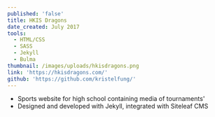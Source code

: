 ```yaml
---
published: 'false'
title: HKIS Dragons
date_created: July 2017
tools:
  - HTML/CSS
  - SASS
  - Jekyll
  - Bulma
thumbnail: /images/uploads/hkisdragons.png
link: 'https://hkisdragons.com/'
github: 'https://github.com/kristelfung/'
---
```

* Sports website for high school containing media of tournaments'
* Designed and developed with Jekyll, integrated with Siteleaf CMS
